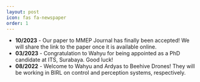 ```yaml
---
layout: post
icon: fas fa-newspaper
order: 1
---
```


- **10/2023** - Our paper to MMEP Journal has finally been accepted! We will share the link to the paper once it is available online.
- **03/2023** - Congratulation to Wahyu for being appointed as a PhD candidate at ITS, Surabaya. Good luck!
- **08/2022** - Welcome to Wahyu and Ardyas to Beehive Drones! They will be working in BIRL on control and perception systems, respectively.